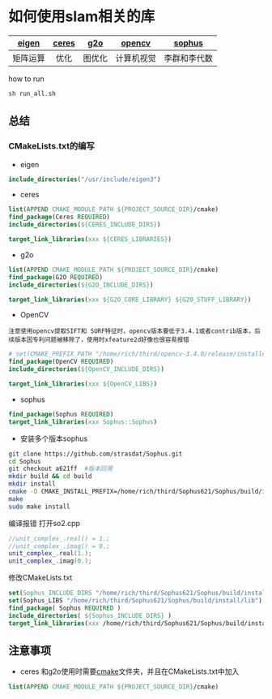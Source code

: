 # 如何使用slam相关的库

<div align="center">

| [eigen](https://github.com/liuqian62/lib_use/tree/main/eigen) | [ceres](https://github.com/liuqian62/lib_use/tree/main/ceres) | [g2o](https://github.com/liuqian62/lib_use/tree/main/g2o) | [opencv](https://github.com/liuqian62/lib_use/tree/main/opencv) | [sophus](https://github.com/liuqian62/lib_use/tree/main/sophus)|
| :---: | :---: |  :---: | :---: |:---: |
| 矩阵运算 | 优化 |图优化 | 计算机视觉|李群和李代数|
</div>

how to run 
```bash
sh run_all.sh
```
## 总结
### CMakeLists.txt的编写
* eigen

```cmake
include_directories("/usr/include/eigen3")
```
* ceres

```cmake
list(APPEND CMAKE_MODULE_PATH ${PROJECT_SOURCE_DIR}/cmake)
find_package(Ceres REQUIRED)
include_directories(${CERES_INCLUDE_DIRS})

target_link_libraries(xxx ${CERES_LIBRARIES})
```
* g2o

```cmake
list(APPEND CMAKE_MODULE_PATH ${PROJECT_SOURCE_DIR}/cmake)
find_package(G2O REQUIRED)
include_directories(${G2O_INCLUDE_DIRS})

target_link_libraries(xxx ${G2O_CORE_LIBRARY} ${G2O_STUFF_LIBRARY})
```
* OpenCV


`注意使用opencv提取SIFT和 SURF特征时，opencv版本要低于3.4.1或者contrib版本，后续版本因专利问题被移除了，使用时xfeature2d好像也很容易报错`
```cmake
# set(CMAKE_PREFIX_PATH "/home/rich/third/opencv-3.4.0/release/installed/")
find_package(OpenCV REQUIRED)
include_directories(${OpenCV_INCLUDE_DIRS})

target_link_libraries(xxx ${OpenCV_LIBS})
```
* sophus
```cmake
find_package(Sophus REQUIRED)
target_link_libraries(xxx Sophus::Sophus)
```
* 安装多个版本sophus

```bash
git clone https://github.com/strasdat/Sophus.git
cd Sophus
git checkout a621ff  #版本回溯
mkdir build && cd build 
mkdir install
cmake -D CMAKE_INSTALL_PREFIX=/home/rich/third/Sophus621/Sophus/build/install/ ..
make
sudo make install
```
编译报错
打开so2.cpp
```cpp
//unit_complex_.real() = 1.;
//unit_complex_.imag() = 0.;
unit_complex_.real(1.); 
unit_complex_.imag(0.);
```
修改CMakeLists.txt
```cmake
set(Sophus_INCLUDE_DIRS "/home/rich/third/Sophus621/Sophus/build/install/include")
set(Sophus_LIBS "/home/rich/third/Sophus621/Sophus/build/install/lib")
find_package( Sophus REQUIRED )
include_directories( ${Sophus_INCLUDE_DIRS} )
target_link_libraries(xxx /home/rich/third/Sophus621/Sophus/build/install/lib/libSophus.so)
```
## 注意事项
* ceres 和g2o使用时需要[cmake](https://github.com/liuqian62/lib_use/tree/main/ceres/cmake)文件夹，并且在CMakeLists.txt中加入
```cmake
list(APPEND CMAKE_MODULE_PATH ${PROJECT_SOURCE_DIR}/cmake)
```
